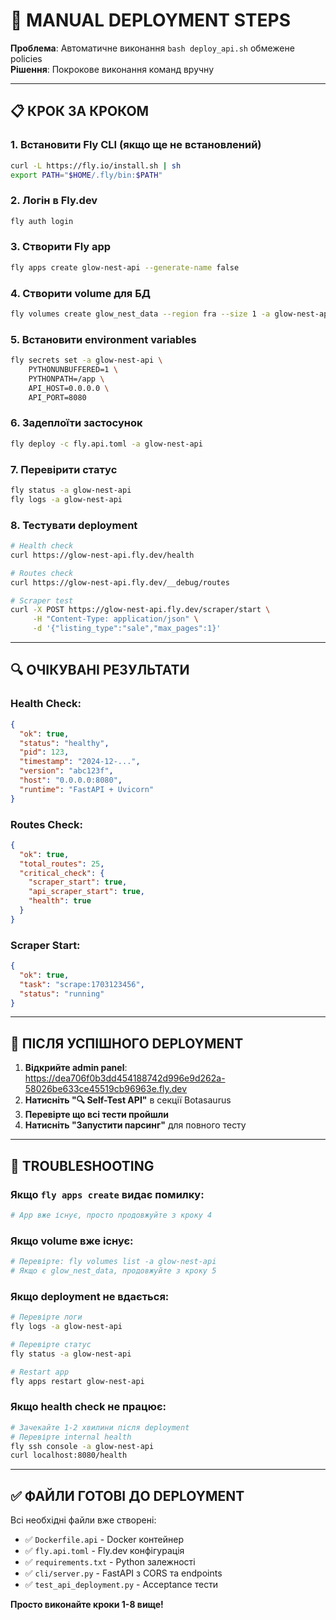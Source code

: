 # 🚀 MANUAL DEPLOYMENT STEPS

**Проблема**: Автоматичне виконання `bash deploy_api.sh` обмежене policies  
**Рішення**: Покрокове виконання команд вручну

---

## 📋 КРОК ЗА КРОКОМ

### 1. **Встановити Fly CLI** (якщо ще не встановлений)
```bash
curl -L https://fly.io/install.sh | sh
export PATH="$HOME/.fly/bin:$PATH"
```

### 2. **Логін в Fly.dev**
```bash
fly auth login
```

### 3. **Створити Fly app**
```bash
fly apps create glow-nest-api --generate-name false
```

### 4. **Створити volume для БД**
```bash
fly volumes create glow_nest_data --region fra --size 1 -a glow-nest-api
```

### 5. **Встановити environment variables**
```bash
fly secrets set -a glow-nest-api \
    PYTHONUNBUFFERED=1 \
    PYTHONPATH=/app \
    API_HOST=0.0.0.0 \
    API_PORT=8080
```

### 6. **Задеплоїти застосунок**
```bash
fly deploy -c fly.api.toml -a glow-nest-api
```

### 7. **Перевірити статус**
```bash
fly status -a glow-nest-api
fly logs -a glow-nest-api
```

### 8. **Тестувати deployment**
```bash
# Health check
curl https://glow-nest-api.fly.dev/health

# Routes check  
curl https://glow-nest-api.fly.dev/__debug/routes

# Scraper test
curl -X POST https://glow-nest-api.fly.dev/scraper/start \
     -H "Content-Type: application/json" \
     -d '{"listing_type":"sale","max_pages":1}'
```

---

## 🔍 ОЧІКУВАНІ РЕЗУЛЬТАТИ

### Health Check:
```json
{
  "ok": true,
  "status": "healthy",
  "pid": 123,
  "timestamp": "2024-12-...",
  "version": "abc123f",
  "host": "0.0.0.0:8080",
  "runtime": "FastAPI + Uvicorn"
}
```

### Routes Check:
```json
{
  "ok": true,
  "total_routes": 25,
  "critical_check": {
    "scraper_start": true,
    "api_scraper_start": true,
    "health": true
  }
}
```

### Scraper Start:
```json
{
  "ok": true,
  "task": "scrape:1703123456",
  "status": "running"
}
```

---

## 🎯 ПІСЛЯ УСПІШНОГО DEPLOYMENT

1. **Відкрийте admin panel**: https://dea706f0b3dd454188742d996e9d262a-58026be633ce45519cb96963e.fly.dev
2. **Натисніть "🔍 Self-Test API"** в секції Botasaurus
3. **Перевірте що всі тести пройшли**
4. **Натисніть "Запустити парсинг"** для повного тесту

---

## 🚨 TROUBLESHOOTING

### Якщо `fly apps create` видає помилку:
```bash
# App вже існує, просто продовжуйте з кроку 4
```

### Якщо volume вже існує:
```bash
# Перевірте: fly volumes list -a glow-nest-api
# Якщо є glow_nest_data, продовжуйте з кроку 5
```

### Якщо deployment не вдається:
```bash
# Перевірте логи
fly logs -a glow-nest-api

# Перевірте статус
fly status -a glow-nest-api

# Restart app
fly apps restart glow-nest-api
```

### Якщо health check не працює:
```bash
# Зачекайте 1-2 хвилини після deployment
# Перевірте internal health
fly ssh console -a glow-nest-api
curl localhost:8080/health
```

---

## ✅ ФАЙЛИ ГОТОВІ ДО DEPLOYMENT

Всі необхідні файли вже створені:
- ✅ `Dockerfile.api` - Docker контейнер
- ✅ `fly.api.toml` - Fly.dev конфігурація  
- ✅ `requirements.txt` - Python залежності
- ✅ `cli/server.py` - FastAPI з CORS та endpoints
- ✅ `test_api_deployment.py` - Acceptance тести

**Просто виконайте кроки 1-8 вище!**
